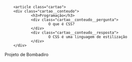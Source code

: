 <!DOCTYPE html>
<html lang="pt-br">
<head>
    <meta charset="UTF-8">
    <meta name="viewport" content="width=device-width, initial-scale=1.0">
    <title>Flashcard</title>
</head>
<body>
    <main>

        <article class="cartao">
        <div class="cartao__conteudo">
                <h3>Programação</h3>
                <div class="cartao__conteudo__pergunta">
                        O que é CSS?
                </div>
                <div class="cartao__conteudo__resposta">
                        O CSS é uma linguagem de estilização
                </div>
        </div>
</article>
    </main>
    <footer>
        <p>Projeto de Bombadiro</p>
    </footer>
</body>
</html>

